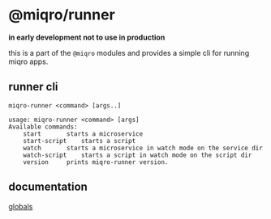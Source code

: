 # @miqro/runner

**in early development not to use in production**

this is a part of the ```@miqro``` modules and provides a simple cli for running miqro apps.

## runner cli

```miqro-runner <command> [args..]```

```
usage: miqro-runner <command> [args]
Available commands:
	start		starts a microservice
	start-script	starts a script
	watch		starts a microservice in watch mode on the service dir
	watch-script	starts a script in watch mode on the script dir
	version		prints miqro-runner version.
```

## documentation

[globals](docs/globals.md)
